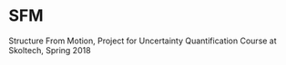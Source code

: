 # SFM
Structure From Motion, Project for Uncertainty Quantification Course at Skoltech, Spring 2018
